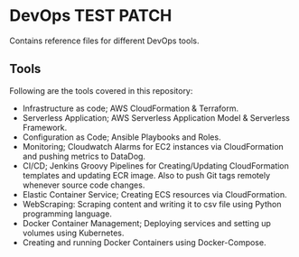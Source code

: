 # DevOps TEST PATCH
Contains reference files for different DevOps tools.


## Tools

Following are the tools covered in this repository:
- Infrastructure as code; AWS CloudFormation & Terraform.
- Serverless Application; AWS Serverless Application Model & Serverless Framework.
- Configuration as Code; Ansible Playbooks and Roles.
- Monitoring; Cloudwatch Alarms for EC2 instances via CloudFormation and pushing metrics to DataDog.
- CI/CD; Jenkins Groovy Pipelines for Creating/Updating CloudFormation templates and updating ECR image. Also to push Git tags remotely whenever source code changes.
- Elastic Container Service; Creating ECS resources via CloudFormation.
- WebScraping: Scraping content and writing it to csv file using Python programming language.
- Docker Container Management; Deploying services and setting up volumes using Kubernetes.
- Creating and running Docker Containers using Docker-Compose.




